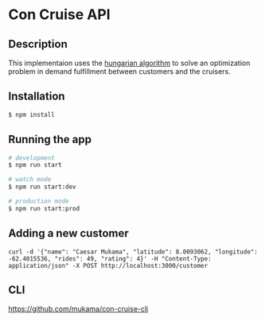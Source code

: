 # Con Cruise API

## Description

This implementaion uses the [hungarian algorithm](https://en.wikipedia.org/wiki/Hungarian_algorithm) to solve an optimization problem in demand fulfillment between customers and the cruisers.

## Installation

```bash
$ npm install
```

## Running the app

```bash
# development
$ npm run start

# watch mode
$ npm run start:dev

# production mode
$ npm run start:prod
```

## Adding a new customer

```
curl -d '{"name": "Caesar Mukama", "latitude": 8.0093062, "longitude": -62.4015536, "rides": 49, "rating": 4}' -H "Content-Type: application/json" -X POST http://localhost:3000/customer
```

## CLI

https://github.com/mukama/con-cruise-cli